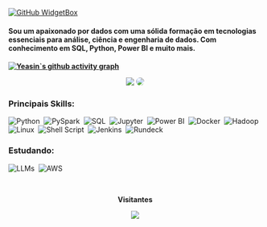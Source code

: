 [![GitHub WidgetBox](https://github-widgetbox.vercel.app/api/profile?username=ntsation&data=followers,repositories,stars,commits&theme=nautilus)](https://github.com/ntsation)

<h4>Sou um apaixonado por dados com uma sólida formação em tecnologias essenciais para análise, ciência e engenharia de dados. Com conhecimento em SQL, Python, Power BI e muito mais.<h4>


[![Yeasin`s github activity graph](https://github-readme-activity-graph.vercel.app/graph?username=ntsation&theme=github-compact)](https://github.com/ntsation/github-readme-activity-graph)


<div align="center"> 
<a href = "mailto:naathanmarinho11@gmail.com"> <img src="https://img.shields.io/badge/-Gmail-%23333?style=for-the-badge&logo=gmail&logoColor=white" target="_blank"></a>
<a href="https://www.linkedin.com/in/nathan-souza-3135b4270/" target="_blank"><img src="https://img.shields.io/badge/-LinkedIn-%230077B5?style=for-the-badge&logo=linkedin&logoColor=white" style="border-radius: 30px" target="_blank"></a> 
 </div>

 ### Principais Skills:
![Python](https://img.shields.io/badge/-Python-0D1117?style=for-the-badge&logo=python&labelColor=0D1117)&nbsp;
![PySpark](https://img.shields.io/badge/-PySpark-0D1117?style=for-the-badge&logo=apache&labelColor=0D1117)&nbsp;
![SQL](https://img.shields.io/badge/-SQL-0D1117?style=for-the-badge&logo=postgresql&labelColor=0D1117)&nbsp;
![Jupyter](https://img.shields.io/badge/-Jupyter_Notebook-0D1117?style=for-the-badge&logo=jupyter&labelColor=0D1117)&nbsp;
![Power BI](https://img.shields.io/badge/-Power%20BI-0D1117?style=for-the-badge&logo=powerbi&labelColor=0D1117)&nbsp;
![Docker](https://img.shields.io/badge/-Docker-0D1117?style=for-the-badge&logo=docker&labelColor=0D1117)&nbsp;
![Hadoop](https://img.shields.io/badge/-Apache_Hadoop-0D1117?style=for-the-badge&logo=apachehadoop&labelColor=0D1117)&nbsp;
![Linux](https://img.shields.io/badge/-Linux-0D1117?style=for-the-badge&logo=linux&labelColor=0D1117)&nbsp;
![Shell Script](https://img.shields.io/badge/-Shell%20Script-0D1117?style=for-the-badge&logo=gnu-bash&labelColor=0D1117)&nbsp;
![Jenkins](https://img.shields.io/badge/-Jenkins-0D1117?style=for-the-badge&logo=jenkins&labelColor=0D1117)&nbsp;
![Rundeck](https://img.shields.io/badge/-RunDeck-0D1117?style=for-the-badge&logo=rundeck&labelColor=0D1117)&nbsp;
### Estudando:
![LLMs](https://img.shields.io/badge/-LLMs-0D1117?style=for-the-badge&logo=openai&labelColor=0D1117)&nbsp;
![AWS](https://img.shields.io/badge/-AWS_cloud-0D1117?style=for-the-badge&logo=amazonaws&labelColor=0D1117)&nbsp;
<div align="center">
<br><p align="centre"><b>Visitantes</b></p>  
<p align="center"><img align="center" src="https://profile-counter.glitch.me/{ntsation}/count.svg" /></p> 
<br>
</div>
